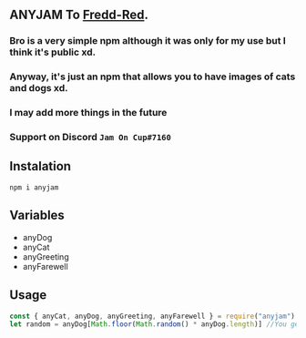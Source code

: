 ## ANYJAM To [Fredd-Red](https://dsc.gg/freds).
### Bro is a very simple npm although it was only for my use but I think it's public xd.
### Anyway, it's just an npm that allows you to have images of cats and dogs xd.
### I may add more things in the future

### Support on Discord ```Jam On Cup#7160```

## Instalation
```npm i anyjam```

## Variables
- anyDog
- anyCat
- anyGreeting
- anyFarewell

## Usage
```js
const { anyCat, anyDog, anyGreeting, anyFarewell } = require("anyjam") //Define the module
let random = anyDog[Math.floor(Math.random() * anyDog.length)] //You get an image or text

```